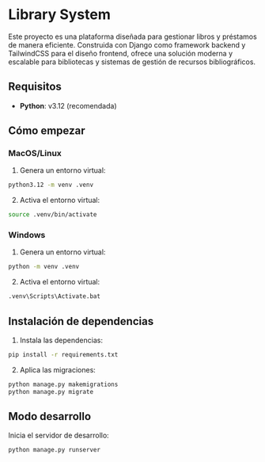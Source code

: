# Library System

Este proyecto es una plataforma diseñada para gestionar libros y préstamos de manera eficiente. Construida con Django como framework backend y TailwindCSS para el diseño frontend, ofrece una solución moderna y escalable para bibliotecas y sistemas de gestión de recursos bibliográficos.

## Requisitos

- **Python**: v3.12 (recomendada)

## Cómo empezar

### MacOS/Linux

1. Genera un entorno virtual:

```bash
python3.12 -m venv .venv
```

2. Activa el entorno virtual:

```bash
source .venv/bin/activate
```

### Windows

1. Genera un entorno virtual:

```bash
python -m venv .venv
```

2. Activa el entorno virtual:

```bash
.venv\Scripts\Activate.bat
```

## Instalación de dependencias

1. Instala las dependencias:

```bash
pip install -r requirements.txt
```

2. Aplica las migraciones:

```bash
python manage.py makemigrations
python manage.py migrate
```

## Modo desarrollo

Inicia el servidor de desarrollo:

```bash
python manage.py runserver
```
